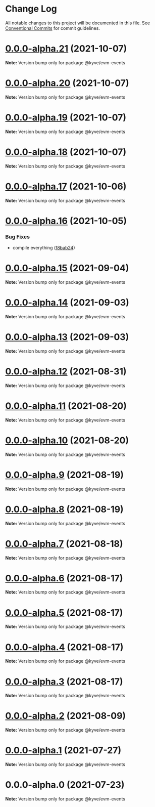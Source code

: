 # Change Log

All notable changes to this project will be documented in this file.
See [Conventional Commits](https://conventionalcommits.org) for commit guidelines.

# [0.0.0-alpha.21](https://github.com/KYVENetwork/kyve/compare/@kyve/evm-events@0.0.0-alpha.20...@kyve/evm-events@0.0.0-alpha.21) (2021-10-07)

**Note:** Version bump only for package @kyve/evm-events





# [0.0.0-alpha.20](https://github.com/KYVENetwork/kyve/compare/@kyve/evm-events@0.0.0-alpha.19...@kyve/evm-events@0.0.0-alpha.20) (2021-10-07)

**Note:** Version bump only for package @kyve/evm-events





# [0.0.0-alpha.19](https://github.com/KYVENetwork/kyve/compare/@kyve/evm-events@0.0.0-alpha.18...@kyve/evm-events@0.0.0-alpha.19) (2021-10-07)

**Note:** Version bump only for package @kyve/evm-events





# [0.0.0-alpha.18](https://github.com/KYVENetwork/kyve/compare/@kyve/evm-events@0.0.0-alpha.17...@kyve/evm-events@0.0.0-alpha.18) (2021-10-07)

**Note:** Version bump only for package @kyve/evm-events





# [0.0.0-alpha.17](https://github.com/KYVENetwork/kyve/compare/@kyve/evm-events@0.0.0-alpha.16...@kyve/evm-events@0.0.0-alpha.17) (2021-10-06)

**Note:** Version bump only for package @kyve/evm-events





# [0.0.0-alpha.16](https://github.com/KYVENetwork/kyve/compare/@kyve/evm-events@0.0.0-alpha.15...@kyve/evm-events@0.0.0-alpha.16) (2021-10-05)


### Bug Fixes

* compile everything ([f8bab24](https://github.com/KYVENetwork/kyve/commit/f8bab2444d26988ddefabc8fe098e21b90767fb6))





# [0.0.0-alpha.15](https://github.com/KYVENetwork/kyve/compare/@kyve/evm-events@0.0.0-alpha.14...@kyve/evm-events@0.0.0-alpha.15) (2021-09-04)

**Note:** Version bump only for package @kyve/evm-events





# [0.0.0-alpha.14](https://github.com/KYVENetwork/kyve/compare/@kyve/evm-events@0.0.0-alpha.13...@kyve/evm-events@0.0.0-alpha.14) (2021-09-03)

**Note:** Version bump only for package @kyve/evm-events





# [0.0.0-alpha.13](https://github.com/KYVENetwork/kyve/compare/@kyve/evm-events@0.0.0-alpha.12...@kyve/evm-events@0.0.0-alpha.13) (2021-09-03)

**Note:** Version bump only for package @kyve/evm-events





# [0.0.0-alpha.12](https://github.com/KYVENetwork/kyve/compare/@kyve/evm-events@0.0.0-alpha.11...@kyve/evm-events@0.0.0-alpha.12) (2021-08-31)

**Note:** Version bump only for package @kyve/evm-events





# [0.0.0-alpha.11](https://github.com/KYVENetwork/kyve/compare/@kyve/evm-events@0.0.0-alpha.10...@kyve/evm-events@0.0.0-alpha.11) (2021-08-20)

**Note:** Version bump only for package @kyve/evm-events





# [0.0.0-alpha.10](https://github.com/KYVENetwork/kyve/compare/@kyve/evm-events@0.0.0-alpha.9...@kyve/evm-events@0.0.0-alpha.10) (2021-08-20)

**Note:** Version bump only for package @kyve/evm-events





# [0.0.0-alpha.9](https://github.com/KYVENetwork/kyve/compare/@kyve/evm-events@0.0.0-alpha.8...@kyve/evm-events@0.0.0-alpha.9) (2021-08-19)

**Note:** Version bump only for package @kyve/evm-events





# [0.0.0-alpha.8](https://github.com/KYVENetwork/kyve/compare/@kyve/evm-events@0.0.0-alpha.7...@kyve/evm-events@0.0.0-alpha.8) (2021-08-19)

**Note:** Version bump only for package @kyve/evm-events





# [0.0.0-alpha.7](https://github.com/KYVENetwork/kyve/compare/@kyve/evm-events@0.0.0-alpha.6...@kyve/evm-events@0.0.0-alpha.7) (2021-08-18)

**Note:** Version bump only for package @kyve/evm-events





# [0.0.0-alpha.6](https://github.com/KYVENetwork/kyve/compare/@kyve/evm-events@0.0.0-alpha.5...@kyve/evm-events@0.0.0-alpha.6) (2021-08-17)

**Note:** Version bump only for package @kyve/evm-events





# [0.0.0-alpha.5](https://github.com/KYVENetwork/kyve/compare/@kyve/evm-events@0.0.0-alpha.4...@kyve/evm-events@0.0.0-alpha.5) (2021-08-17)

**Note:** Version bump only for package @kyve/evm-events





# [0.0.0-alpha.4](https://github.com/KYVENetwork/kyve/compare/@kyve/evm-events@0.0.0-alpha.3...@kyve/evm-events@0.0.0-alpha.4) (2021-08-17)

**Note:** Version bump only for package @kyve/evm-events





# [0.0.0-alpha.3](https://github.com/KYVENetwork/kyve/compare/@kyve/evm-events@0.0.0-alpha.2...@kyve/evm-events@0.0.0-alpha.3) (2021-08-17)

**Note:** Version bump only for package @kyve/evm-events





# [0.0.0-alpha.2](https://github.com/KYVENetwork/kyve/tree/master/integrations/evm-events/compare/@kyve/evm-events@0.0.0-alpha.1...@kyve/evm-events@0.0.0-alpha.2) (2021-08-09)

**Note:** Version bump only for package @kyve/evm-events





# [0.0.0-alpha.1](https://github.com/KYVENetwork/kyve/tree/master/integrations/evm-events/compare/@kyve/evm-events@0.0.0-alpha.0...@kyve/evm-events@0.0.0-alpha.1) (2021-07-27)

**Note:** Version bump only for package @kyve/evm-events





# 0.0.0-alpha.0 (2021-07-23)

**Note:** Version bump only for package @kyve/evm-events

